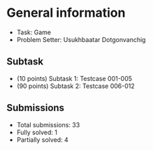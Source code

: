 # General information
- Task: Game
- Problem Setter: Usukhbaatar Dotgonvanchig

## Subtask
- (10 points) Subtask 1: Testcase 001-005
- (90 points) Subtask 2: Testcase 006-012

## Submissions
- Total submissions: 33
- Fully solved: 1
- Partially solved: 4
